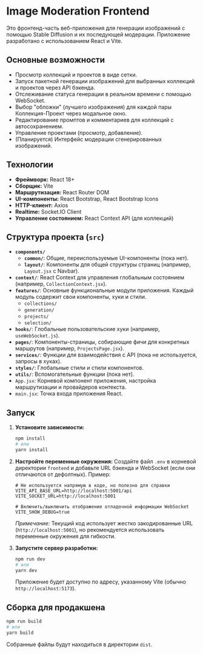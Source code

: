 # Image Moderation Frontend

Это фронтенд-часть веб-приложения для генерации изображений с помощью Stable Diffusion и их последующей модерации. Приложение разработано с использованием React и Vite.

## Основные возможности

- Просмотр коллекций и проектов в виде сетки.
- Запуск пакетной генерации изображений для выбранных коллекций и проектов через API бэкенда.
- Отслеживание статуса генерации в реальном времени с помощью WebSocket.
- Выбор "обложки" (лучшего изображения) для каждой пары Коллекция-Проект через модальное окно.
- Редактирование промптов и комментариев для коллекций с автосохранением.
- Управление проектами (просмотр, добавление).
- (Планируется) Интерфейс модерации сгенерированных изображений.

## Технологии

- **Фреймворк:** React 18+
- **Сборщик:** Vite
- **Маршрутизация:** React Router DOM
- **UI-компоненты:** React Bootstrap, React Bootstrap Icons
- **HTTP-клиент:** Axios
- **Realtime:** Socket.IO Client
- **Управление состоянием:** React Context API (для коллекций)

## Структура проекта (`src`)

- **`components/`**
  - **`common/`**: Общие, переиспользуемые UI-компоненты (пока нет).
  - **`layout/`**: Компоненты для общей структуры страниц (например, `Layout.jsx` с Navbar).
- **`context/`**: React Context для управления глобальным состоянием (например, `CollectionContext.jsx`).
- **`features/`**: Основные функциональные модули приложения. Каждый модуль содержит свои компоненты, хуки и стили.
  - `collections/`
  - `generation/`
  - `projects/`
  - `selection/`
- **`hooks/`**: Глобальные пользовательские хуки (например, `useWebSocket.js`).
- **`pages/`**: Компоненты-страницы, собирающие фичи для конкретных маршрутов (например, `ProjectsPage.jsx`).
- **`services/`**: Функции для взаимодействия с API (пока не используется, запросы в хуках).
- **`styles/`**: Глобальные стили и стили компонентов.
- **`utils/`**: Вспомогательные функции (пока нет).
- `App.jsx`: Корневой компонент приложения, настройка маршрутизации и провайдеров контекста.
- `main.jsx`: Точка входа приложения React.

## Запуск

1.  **Установите зависимости:**
    ```bash
    npm install
    # или
    yarn install
    ```
2.  **Настройте переменные окружения:**
    Создайте файл `.env` в корневой директории `frontend` и добавьте URL бэкенда и WebSocket (если они отличаются от дефолтных). Пример:

    ```dotenv
    # Не используется напрямую в коде, но полезно для справки
    VITE_API_BASE_URL=http://localhost:5001/api
    VITE_SOCKET_URL=http://localhost:5001

    # Включить/выключить отображение отладочной информации WebSocket
    VITE_SHOW_DEBUG=true
    ```

    _Примечание:_ Текущий код использует жестко закодированные URL (`http://localhost:5001`), но рекомендуется использовать переменные окружения для гибкости.

3.  **Запустите сервер разработки:**
    ```bash
    npm run dev
    # или
    yarn dev
    ```
    Приложение будет доступно по адресу, указанному Vite (обычно `http://localhost:5173`).

## Сборка для продакшена

```bash
npm run build
# или
yarn build
```

Собранные файлы будут находиться в директории `dist`.
